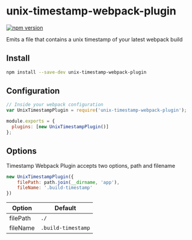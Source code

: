 # unix-timestamp-webpack-plugin

[![npm version](https://badge.fury.io/js/unix-timestamp-webpack-plugin.svg)](https://badge.fury.io/js/unix-timestamp-webpack-plugin)

Emits a file that contains a unix timestamp of your latest webpack build

## Install

```bash
npm install --save-dev unix-timestamp-webpack-plugin 
```

## Configuration

```js
// Inside your webpack configuration
var UnixTimestampPlugin = require('unix-timestamp-webpack-plugin');

module.exports = {
  plugins: [new UnixTimestampPlugin()]
};  
```

## Options

Timestamp Webpack Plugin accepts two options, path and filename

```js
new UnixTimestampPlugin({
    filePath: path.join(__dirname, 'app'),
    fileName: '.build-timestamp'
})
```

| Option    |   Default             |
|-----------|-----------------------|
| filePath  | `./`                  |
| fileName  | `.build-timestamp`    |
